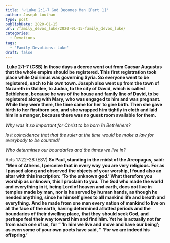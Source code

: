 ```yaml
---
title: '✅Luke 2:1-7 God Becomes Man [Part 1]'
author: Joseph Louthan
type: post
publishDate: 2020-01-15
url: /family_devos_luke/2020-01-15-family_devos_luke/
categories:
  - Devotions
tags:
  - 'Family Devotions: Luke'
draft: false
---
```


​		**Luke 2:1–7 (CSB) In those days a decree went out from Caesar Augustus that the whole empire should be registered.  This first registration took place while Quirinius was governing Syria.  So everyone went to be registered, each to his own town.  Joseph also went up from the town of Nazareth in Galilee, to Judea, to the city of David, which is called Bethlehem, because he was of the house and family line of David,  to be registered along with Mary, who was engaged to him and was pregnant.  While they were there, the time came for her to give birth.  Then she gave birth to her firstborn son, and she wrapped him tightly in cloth and laid him in a manger, because there was no guest room available for them.**

*Why was it so important for Christ to be born in Bethlehem?*

*Is it coincidence that that the ruler at the time would be make a law for everybody to be counted?*

*Who determines our boundaries and the times we live in?* 

Acts 17:22–28 (ESV) **So Paul, standing in the midst of the Areopagus, said: “Men of Athens, I perceive that in every way you are very religious.**  **For as I passed along and observed the objects of your worship, I found also an altar with this inscription: ‘To the unknown god.’ What therefore you worship as unknown, this I proclaim to you.**  **The God who made the world and everything in it, being Lord of heaven and earth, does not live in temples made by man,**  **nor is he served by human hands, as though he needed anything, since he himself gives to all mankind life and breath and everything.**  **And he made from one man every nation of mankind to live on all the face of the earth, having determined allotted periods and the boundaries of their dwelling place,**  **that they should seek God, and perhaps feel their way toward him and find him. Yet he is actually not far from each one of us,**  **for “ ‘In him we live and move and have our being’; as even some of your own poets have said, “ ‘For we are indeed his offspring.’** 

​	 